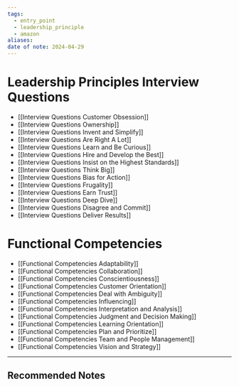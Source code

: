 ```yaml
---
tags:
  - entry_point
  - leadership_principle
  - amazon
aliases: 
date of note: 2024-04-29
---
```


# Leadership Principles Interview Questions

- [[Interview Questions Customer Obsession]]
- [[Interview Questions Ownership]]
- [[Interview Questions Invent and Simplify]]
- [[Interview Questions Are Right A Lot]]
- [[Interview Questions Learn and Be Curious]]
- [[Interview Questions Hire and Develop the Best]]
- [[Interview Questions Insist on the Highest Standards]]
- [[Interview Questions Think Big]]
- [[Interview Questions Bias for Action]]
- [[Interview Questions Frugality]]
- [[Interview Questions Earn Trust]]
- [[Interview Questions Deep Dive]]
- [[Interview Questions Disagree and Commit]]
- [[Interview Questions Deliver Results]]


# Functional Competencies

- [[Functional Competencies Adaptability]]
- [[Functional Competencies Collaboration]]
- [[Functional Competencies Conscientiousness]]
- [[Functional Competencies Customer Orientation]]
- [[Functional Competencies Deal with Ambiguity]]
- [[Functional Competencies Influencing]]
- [[Functional Competencies Interpretation and Analysis]]
- [[Functional Competencies Judgment and Decision Making]]
- [[Functional Competencies Learning Orientation]]
- [[Functional Competencies Plan and Prioritize]]
- [[Functional Competencies Team and People Management]]
- [[Functional Competencies Vision and Strategy]]





-----------
##  Recommended Notes

